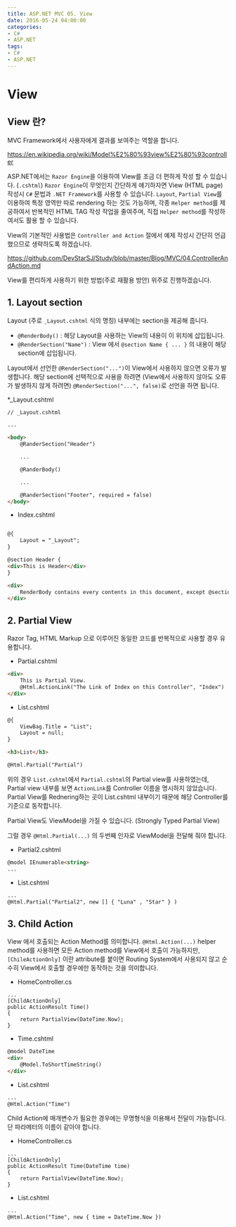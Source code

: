 ```yaml
---
title: ASP.NET MVC 05. View
date: 2016-05-24 04:00:00
categories:
- C#
- ASP.NET
tags:
- C#
- ASP.NET
---
```


# View

## View 란?

MVC Framework에서 사용자에게 결과를 보여주는 역할을 합니다.

<https://en.wikipedia.org/wiki/Model%E2%80%93view%E2%80%93controller>

ASP.NET에서는 `Razor Engine`을 이용하여 View를 조금 더 편하게 작성 할 수 있습니다. (`.cshtml`)
`Razor Engine`이 무엇인지 간단하게 얘기하자면 View (HTML page) 작성시 `C#` 문법과 `.NET Framework`를 사용할 수 있습니다.
`Layout`, `Partial View`를 이용하여 특정 영역만 따로 rendering 하는 것도 가능하며,
각종 `Helper method`를 제공하여서 반복적인 HTML TAG 작성 작업을 줄여주며, 직접 `Helper method`를 작성하여서도 활용 할 수 있습니다.

View의 기본적인 사용법은 `Controller and Action` 절에서 예제 작성시 간단히 언급했으므로 생략하도록 하겠습니다.

<https://github.com/DevStarSJ/Study/blob/master/Blog/MVC/04.ControllerAndAction.md>

View를 편리하게 사용하기 위한 방법(주로 재활용 방안) 위주로 진행하겠습니다.

## 1. Layout section

Layout (주로 `_Layout.cshtml` 식의 명칭) 내부에는 section을 제공해 줍니다.

- `@RenderBody()` : 해당 Layout을 사용하는 View의 내용이 이 위치에 삽입됩니다.
- `@RenderSection("Name")` : View 에서 `@section Name { ... }` 의 내용이 해당 section에 삽입됩니다.

Layout에서 선언한 `@RenderSection("...")`이 View에서 사용하지 않으면 오류가 발생합니다.
해당 section에 선택적으로 사용을 하려면 (View에서 사용하지 않아도 오류가 발생하지 않게 하려면) `@RenderSection("...", false)`로 선언을 하면 됩니다.

*_Layout.cshtml

```HTML
// _Layout.cshtml

...

<body>
    @RanderSection("Header")

    ...

    @RanderBody()

    ...

    @RanderSection("Footer", required = false)
</body>
```

* Index.cshtml

```HTML

@{
    Layout = "_Layout";
}

@section Header {
<div>This is Header</div>
}

<div>
    RenderBody contains every contents in this document, except @section ...
</div>

```

## 2. Partial View

Razor Tag, HTML Markup 으로 이루어진 동일한 코드를 반복적으로 사용할 경우 유용합니다.

* Partial.cshtml
```HTML
<div>
    This is Partial View.
    @Html.ActionLink("The Link of Index on this Controller", "Index")
</div>
```

* List.cshtml
```HTML
@{
    ViewBag.Title = "List";
    Layout = null;
}

<h3>List</h3>

@Html.Partial("Partial")
```

위의 경우 `List.cshtml`에서 `Partial.cshtml`의 Partial view를 사용하였는데, Partial view 내부를 보면 `ActionLink`를 Controller 이름을 명시하지 않았습니다.
Partial View를 Rednering하는 곳이 List.cshtml 내부이기 때문에 해당 Controller를 기준으로 동작합니다.

Partial View도 ViewModel을 가질 수 있습니다. (Strongly Typed Partial View)

그럴 경우 `@Html.Partial(...)` 의 두번째 인자로 ViewModel을 전달해 줘야 합니다.

* Partial2.cshtml
```HTML
@model IEnumerable<string>
...
```

* List.cshtml
```HTML
...
@Html.Partial("Partial2", new [] { "Luna" , "Star" } )
```

## 3. Child Action

View 에서 호출되는 Action Method를 의미합니다.
`@Html.Action(...)` helper method를 사용하면 모든 Action method를 View에서 호출이 가능하지만,
`[ChileActionOnly]` 이란 attribute를 붙이면 Routing System에서 사용되지 않고 순수히 View에서 호출할 경우에만 동작하는 것을 의미합니다.

* HomeController.cs
```CSharp
...
[ChildActionOnly]
public ActionResult Time()
{
    return PartialView(DateTime.Now);
}
```

* Time.cshtml
```HTML
@model DateTime
<div>
    @Model.ToShortTimeString()
</div>
```

* List.cshtml
```HTML
...
@Html.Action("Time")
```

Child Action에 매개변수가 필요한 경우에는 무명형식을 이용해서 전달이 가능합니다.
단 파라메터의 이름이 같아야 합니다.

* HomeController.cs
```CSharp
...
[ChildActionOnly]
public ActionResult Time(DateTime time)
{
    return PartialView(DateTime.Now);
}
```

* List.cshtml
```HTML
...
@Html.Action("Time", new { time = DateTime.Now })
```